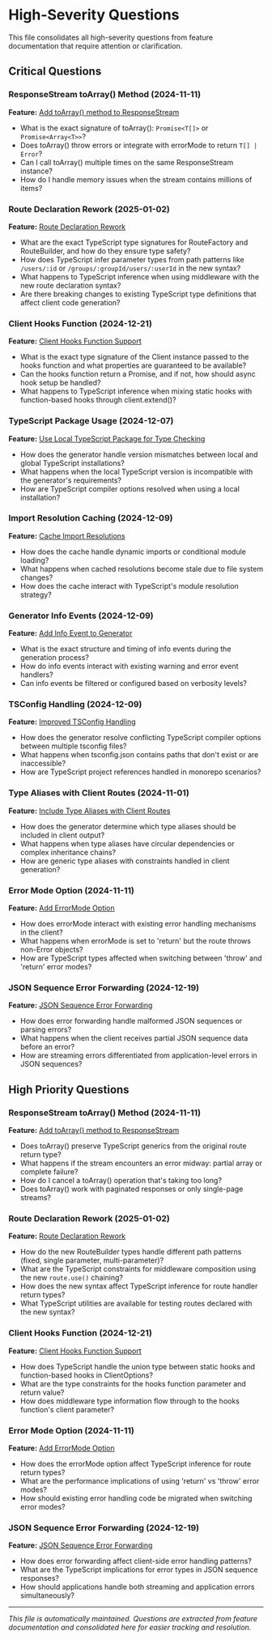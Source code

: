 # High-Severity Questions

This file consolidates all high-severity questions from feature documentation that require attention or clarification.

## Critical Questions

### ResponseStream toArray() Method (2024-11-11)
**Feature:** [Add toArray() method to ResponseStream](./2024-11-11_edbd0d9_add-toarray-method-to-responsestream.md)

- What is the exact signature of toArray(): `Promise<T[]>` or `Promise<Array<T>>`?
- Does toArray() throw errors or integrate with errorMode to return `T[] | Error`?
- Can I call toArray() multiple times on the same ResponseStream instance?
- How do I handle memory issues when the stream contains millions of items?

### Route Declaration Rework (2025-01-02)
**Feature:** [Route Declaration Rework](./2025-01-02_30be627_rework-route-declaration.md)

- What are the exact TypeScript type signatures for RouteFactory and RouteBuilder, and how do they ensure type safety?
- How does TypeScript infer parameter types from path patterns like `/users/:id` or `/groups/:groupId/users/:userId` in the new syntax?
- What happens to TypeScript inference when using middleware with the new route declaration syntax?
- Are there breaking changes to existing TypeScript type definitions that affect client code generation?

### Client Hooks Function (2024-12-21)
**Feature:** [Client Hooks Function Support](./2024-12-21_add33fa_hooks-function.md)

- What is the exact type signature of the Client instance passed to the hooks function and what properties are guaranteed to be available?
- Can the hooks function return a Promise, and if not, how should async hook setup be handled?
- What happens to TypeScript inference when mixing static hooks with function-based hooks through client.extend()?

### TypeScript Package Usage (2024-12-07)
**Feature:** [Use Local TypeScript Package for Type Checking](./2024-12-07_2f786dd_use-local-typescript-package-for-type-checking.md)

- How does the generator handle version mismatches between local and global TypeScript installations?
- What happens when the local TypeScript version is incompatible with the generator's requirements?
- How are TypeScript compiler options resolved when using a local installation?

### Import Resolution Caching (2024-12-09)
**Feature:** [Cache Import Resolutions](./2024-12-09_e89a102_cache-import-resolutions.md)

- How does the cache handle dynamic imports or conditional module loading?
- What happens when cached resolutions become stale due to file system changes?
- How does the cache interact with TypeScript's module resolution strategy?

### Generator Info Events (2024-12-09)
**Feature:** [Add Info Event to Generator](./2024-12-09_4bcf130_add-info-event-to-generator.md)

- What is the exact structure and timing of info events during the generation process?
- How do info events interact with existing warning and error event handlers?
- Can info events be filtered or configured based on verbosity levels?

### TSConfig Handling (2024-12-09)
**Feature:** [Improved TSConfig Handling](./2024-12-09_da22743_improved-tsconfig-handling.md)

- How does the generator resolve conflicting TypeScript compiler options between multiple tsconfig files?
- What happens when tsconfig.json contains paths that don't exist or are inaccessible?
- How are TypeScript project references handled in monorepo scenarios?

### Type Aliases with Client Routes (2024-11-01)
**Feature:** [Include Type Aliases with Client Routes](./2024-11-01_e0e7392_include-type-aliases-with-client-routes.md)

- How does the generator determine which type aliases should be included in client output?
- What happens when type aliases have circular dependencies or complex inheritance chains?
- How are generic type aliases with constraints handled in client generation?

### Error Mode Option (2024-11-11)
**Feature:** [Add ErrorMode Option](./2024-11-11_58ca1cc_add-errormode-option.md)

- How does errorMode interact with existing error handling mechanisms in the client?
- What happens when errorMode is set to 'return' but the route throws non-Error objects?
- How are TypeScript types affected when switching between 'throw' and 'return' error modes?

### JSON Sequence Error Forwarding (2024-12-19)
**Feature:** [JSON Sequence Error Forwarding](./2024-12-19_340045e_json-seq-error-forwarding.md)

- How does error forwarding handle malformed JSON sequences or parsing errors?
- What happens when the client receives partial JSON sequence data before an error?
- How are streaming errors differentiated from application-level errors in JSON sequences?

## High Priority Questions

### ResponseStream toArray() Method (2024-11-11)
**Feature:** [Add toArray() method to ResponseStream](./2024-11-11_edbd0d9_add-toarray-method-to-responsestream.md)

- Does toArray() preserve TypeScript generics from the original route return type?
- What happens if the stream encounters an error midway: partial array or complete failure?
- How do I cancel a toArray() operation that's taking too long?
- Does toArray() work with paginated responses or only single-page streams?

### Route Declaration Rework (2025-01-02)
**Feature:** [Route Declaration Rework](./2025-01-02_30be627_rework-route-declaration.md)

- How do the new RouteBuilder types handle different path patterns (fixed, single parameter, multi-parameter)?
- What are the TypeScript constraints for middleware composition using the new `route.use()` chaining?
- How does the new syntax affect TypeScript inference for route handler return types?
- What TypeScript utilities are available for testing routes declared with the new syntax?

### Client Hooks Function (2024-12-21)
**Feature:** [Client Hooks Function Support](./2024-12-21_add33fa_hooks-function.md)

- How does TypeScript handle the union type between static hooks and function-based hooks in ClientOptions?
- What are the type constraints for the hooks function parameter and return value?
- How does middleware type information flow through to the hooks function's client parameter?

### Error Mode Option (2024-11-11)
**Feature:** [Add ErrorMode Option](./2024-11-11_58ca1cc_add-errormode-option.md)

- How does the errorMode option affect TypeScript inference for route return types?
- What are the performance implications of using 'return' vs 'throw' error modes?
- How should existing error handling code be migrated when switching error modes?

### JSON Sequence Error Forwarding (2024-12-19)
**Feature:** [JSON Sequence Error Forwarding](./2024-12-19_340045e_json-seq-error-forwarding.md)

- How does error forwarding affect client-side error handling patterns?
- What are the TypeScript implications for error types in JSON sequence responses?
- How should applications handle both streaming and application errors simultaneously?

---

*This file is automatically maintained. Questions are extracted from feature documentation and consolidated here for easier tracking and resolution.*
